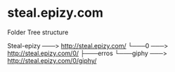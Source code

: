 # steal.epizy.com

Folder Tree structure

Steal-epizy ───> http://steal.epizy.com/
    └───0   ───> http://steal.epizy.com/0/
        ├───erros 
        └───giphy   ───> http://steal.epizy.com/0/giphy/

 
